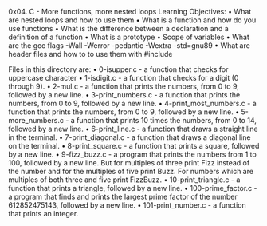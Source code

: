 ﻿0x04. C - More functions, more nested loops
Learning Objectives:
    • What are nested loops and how to use them
    • What is a function and how do you use functions
    • What is the difference between a declaration and a definition of a function
    • What is a prototype
    • Scope of variables
    • What are the gcc flags -Wall -Werror -pedantic -Wextra -std=gnu89
    • What are header files and how to to use them with #include

Files in this directory are:
    • 0-isupper.c - a function that checks for uppercase character
    • 1-isdigit.c - a function that checks for a digit (0 through 9).
    • 2-mul.c -  a function that prints the numbers, from 0 to 9, followed by a new line.
    • 3-print_numbers.c -  a function that prints the numbers, from 0 to 9, followed by a new line.
    • 4-print_most_numbers.c - a function that prints the numbers, from 0 to 9, followed by a new line.
    • 5-more_numbers.c - a function that prints 10 times the numbers, from 0 to 14, followed by a new line.
    • 6-print_line.c - a function that draws a straight line in the terminal.
    • 7-print_diagonal.c - a function that draws a diagonal line on the terminal.
    • 8-print_square.c - a function that prints a square, followed by a new line.
    • 9-fizz_buzz.c - a program that prints the numbers from 1 to 100, followed by a new line. But for multiples of three print Fizz instead of the number and for the multiples of five print Buzz. For numbers which are multiples of both three and five print FizzBuzz.
    • 10-print_triangle.c - a function that prints a triangle, followed by a new line.
    • 100-prime_factor.c - a program that finds and prints the largest prime factor of the number 612852475143, followed by a new line.
    • 101-print_number.c - a function that prints an integer.
